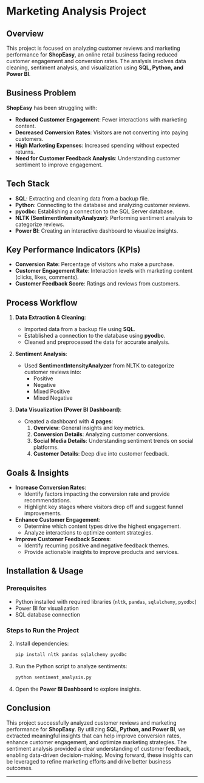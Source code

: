 # Marketing Analysis Project

## Overview
This project is focused on analyzing customer reviews and marketing performance for **ShopEasy**, an online retail business facing reduced customer engagement and conversion rates. The analysis involves data cleaning, sentiment analysis, and visualization using **SQL, Python, and Power BI**.

## Business Problem
**ShopEasy** has been struggling with:
- **Reduced Customer Engagement**: Fewer interactions with marketing content.
- **Decreased Conversion Rates**: Visitors are not converting into paying customers.
- **High Marketing Expenses**: Increased spending without expected returns.
- **Need for Customer Feedback Analysis**: Understanding customer sentiment to improve engagement.

## Tech Stack
- **SQL**: Extracting and cleaning data from a backup file.
- **Python**: Connecting to the database and analyzing customer reviews.
- **pyodbc**: Establishing a connection to the SQL Server database.
- **NLTK (SentimentIntensityAnalyzer)**: Performing sentiment analysis to categorize reviews.
- **Power BI**: Creating an interactive dashboard to visualize insights.

## Key Performance Indicators (KPIs)
- **Conversion Rate**: Percentage of visitors who make a purchase.
- **Customer Engagement Rate**: Interaction levels with marketing content (clicks, likes, comments).
- **Customer Feedback Score**: Ratings and reviews from customers.

## Process Workflow
1. **Data Extraction & Cleaning**:
   - Imported data from a backup file using **SQL**.
   - Established a connection to the database using **pyodbc**.
   - Cleaned and preprocessed the data for accurate analysis.
   
2. **Sentiment Analysis**:
   - Used **SentimentIntensityAnalyzer** from NLTK to categorize customer reviews into:
     - Positive
     - Negative
     - Mixed Positive
     - Mixed Negative
   
3. **Data Visualization (Power BI Dashboard)**:
   - Created a dashboard with **4 pages**:
     1. **Overview**: General insights and key metrics.
     2. **Conversion Details**: Analyzing customer conversions.
     3. **Social Media Details**: Understanding sentiment trends on social platforms.
     4. **Customer Details**: Deep dive into customer feedback.

## Goals & Insights
- **Increase Conversion Rates**:
  - Identify factors impacting the conversion rate and provide recommendations.
  - Highlight key stages where visitors drop off and suggest funnel improvements.
- **Enhance Customer Engagement**:
  - Determine which content types drive the highest engagement.
  - Analyze interactions to optimize content strategies.
- **Improve Customer Feedback Scores**:
  - Identify recurring positive and negative feedback themes.
  - Provide actionable insights to improve products and services.

## Installation & Usage
### Prerequisites
- Python installed with required libraries (`nltk`, `pandas`, `sqlalchemy`, `pyodbc`)
- Power BI for visualization
- SQL database connection

### Steps to Run the Project
2. Install dependencies:
   ```sh
   pip install nltk pandas sqlalchemy pyodbc
   ```
3. Run the Python script to analyze sentiments:
   ```sh
   python sentiment_analysis.py
   ```
4. Open the **Power BI Dashboard** to explore insights.

## Conclusion
This project successfully analyzed customer reviews and marketing performance for **ShopEasy**. By utilizing **SQL, Python, and Power BI**, we extracted meaningful insights that can help improve conversion rates, enhance customer engagement, and optimize marketing strategies. The sentiment analysis provided a clear understanding of customer feedback, enabling data-driven decision-making. Moving forward, these insights can be leveraged to refine marketing efforts and drive better business outcomes.

---



